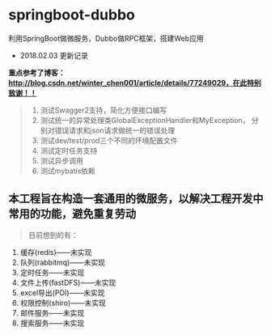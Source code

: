 # springboot-dubbo
利用SpringBoot做微服务，Dubbo做RPC框架，搭建Web应用

- 2018.02.03 更新记录

**重点参考了博客：http://blog.csdn.net/winter_chen001/article/details/77249029，在此特别致谢！！**

> 1. 测试Swagger2支持，简化方便接口编写
> 2. 测试统一的异常处理类GlobalExceptionHandler和MyException，
> 分别对错误请求和json请求做统一的错误处理
> 3. 测试dev/test/prod三个不同的环境配置文件
> 4. 测试定时任务支持
> 5. 测试异步调用
> 6. 测试mybatis依赖


## 本工程旨在构造一套通用的微服务，以解决工程开发中常用的功能，避免重复劳动
> 目前想到的有：
1. 缓存(redis)——未实现
2. 队列(rabbitmq)——未实现
3. 定时任务——未实现
4. 文件上传(fastDFS)——未实现
5. excel导出(POI)——未实现
6. 权限控制(shiro)——未实现
7. 邮件服务——未实现
8. 搜索服务——未实现
